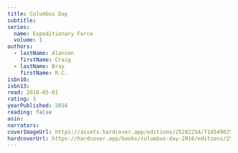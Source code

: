```yaml
---
title: Columbus Day
subtitle:
series:
  name: Expeditionary Force
  volume: 1
authors:
  - lastName: Alanson
    firstName: Craig
  - lastName: Bray
    firstName: R.C.
isbn10:
isbn13:
read: 2018-05-01
rating: 3
yearPublished: 2016
reading: false
asin:
narrators:
coverImageUrl: https://assets.hardcover.app/editions/25282254/714549825438253.jpg
hardcoverUrl: https://hardcover.app/books/columbus-day-2016/editions/25282254
---
```

